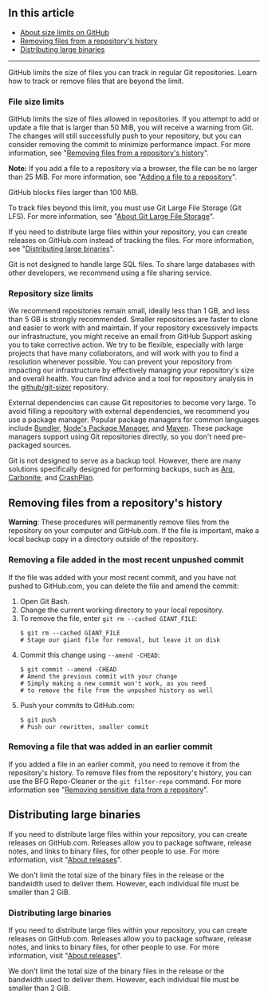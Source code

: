 ## In this article
- [About size limits on GitHub](#about-size-limits-on-github)
- [Removing files from a repository's history](#removing-files-from-a-repositorys-history)
- [Distributing large binaries](#distributing-large-binaries)

---

GitHub limits the size of files you can track in regular Git repositories. Learn how to track or remove files that are beyond the limit.

### File size limits

GitHub limits the size of files allowed in repositories. If you attempt to add or update a file that is larger than 50 MiB, you will receive a warning from Git. The changes will still successfully push to your repository, but you can consider removing the commit to minimize performance impact. For more information, see "[Removing files from a repository's history](#removing-files-from-a-repositorys-history)".

**Note:** If you add a file to a repository via a browser, the file can be no larger than 25 MiB. For more information, see "[Adding a file to a repository](https://docs.github.com/en/repositories/working-with-files/managing-files/adding-a-file-to-a-repository)".

GitHub blocks files larger than 100 MiB.

To track files beyond this limit, you must use Git Large File Storage (Git LFS). For more information, see "[About Git Large File Storage](https://docs.github.com/en/repositories/working-with-files/managing-large-files/about-git-large-file-storage)".

If you need to distribute large files within your repository, you can create releases on GitHub.com instead of tracking the files. For more information, see "[Distributing large binaries](#distributing-large-binaries)".

Git is not designed to handle large SQL files. To share large databases with other developers, we recommend using a file sharing service.

### Repository size limits

We recommend repositories remain small, ideally less than 1 GB, and less than 5 GB is strongly recommended. Smaller repositories are faster to clone and easier to work with and maintain. If your repository excessively impacts our infrastructure, you might receive an email from GitHub Support asking you to take corrective action. We try to be flexible, especially with large projects that have many collaborators, and will work with you to find a resolution whenever possible. You can prevent your repository from impacting our infrastructure by effectively managing your repository's size and overall health. You can find advice and a tool for repository analysis in the [github/git-sizer](https://github.com/github/git-sizer) repository.

External dependencies can cause Git repositories to become very large. To avoid filling a repository with external dependencies, we recommend you use a package manager. Popular package managers for common languages include [Bundler](http://bundler.io/), [Node's Package Manager](http://npmjs.org/), and [Maven](https://maven.apache.org/). These package managers support using Git repositories directly, so you don't need pre-packaged sources.

Git is not designed to serve as a backup tool. However, there are many solutions specifically designed for performing backups, such as [Arq](https://www.arqbackup.com/), [Carbonite](http://www.carbonite.com/), and [CrashPlan](https://www.crashplan.com/en-us/).

## Removing files from a repository's history

**Warning**: These procedures will permanently remove files from the repository on your computer and GitHub.com. If the file is important, make a local backup copy in a directory outside of the repository.

### Removing a file added in the most recent unpushed commit

If the file was added with your most recent commit, and you have not pushed to GitHub.com, you can delete the file and amend the commit:

1. Open Git Bash.
2. Change the current working directory to your local repository.
3. To remove the file, enter `git rm --cached GIANT_FILE`:
   ```
   $ git rm --cached GIANT_FILE
   # Stage our giant file for removal, but leave it on disk
   ```
4. Commit this change using `--amend -CHEAD`:
   ```
   $ git commit --amend -CHEAD
   # Amend the previous commit with your change
   # Simply making a new commit won't work, as you need
   # to remove the file from the unpushed history as well
   ```
5. Push your commits to GitHub.com:
   ```
   $ git push
   # Push our rewritten, smaller commit
   ```

### Removing a file that was added in an earlier commit

If you added a file in an earlier commit, you need to remove it from the repository's history. To remove files from the repository's history, you can use the BFG Repo-Cleaner or the `git filter-repo` command. For more information see "[Removing sensitive data from a repository](https://docs.github.com/en/authentication/keeping-your-account-and-data-secure/removing-sensitive-data-from-a-repository)".

## Distributing large binaries

If you need to distribute large files within your repository, you can create releases on GitHub.com. Releases allow you to package software, release notes, and links to binary files, for other people to use. For more information, visit "[About releases](https://docs.github.com/en/repositories/releasing-projects-on-github/about-releases)".

We don't limit the total size of the binary files in the release or the bandwidth used to deliver them. However, each individual file must be smaller than 2 GiB.

### Distributing large binaries

If you need to distribute large files within your repository, you can create releases on GitHub.com. Releases allow you to package software, release notes, and links to binary files, for other people to use. For more information, visit "[About releases](https://docs.github.com/en/repositories/releasing-projects-on-github/about-releases)".

We don't limit the total size of the binary files in the release or the bandwidth used to deliver them. However, each individual file must be smaller than 2 GiB.
